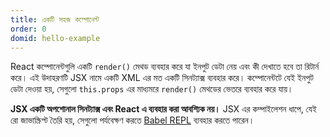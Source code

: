 ```yaml
---
title: একটি সহজ কম্পোনেন্ট
order: 0
domid: hello-example
---
```


React কম্পোনেন্টগুলি একটি `render()` মেথড ব্যবহার করে যা ইনপুট ডেটা নেয় এবং কী দেখাতে হবে তা রিটার্ন করে। এই উদাহরণটি JSX নামে একটি XML এর মত একটি সিনট্যাক্স ব্যবহার করে। কম্পোনেন্টটে যেই ইনপুট ডেটা দেওয়া হয়, সেগুলো `this.props` এর মাধ্যমরে `render()` মেথডের ভেতরে ব্যবহার করে যায়।

**JSX একটি অপশোনাল সিনট্যাক্স এবং React এ ব্যবহার করা আবশ্যিক নয়।** JSX এর কম্পাইলেশন ধাপে, যেই রো জাভাস্ক্রিপ্ট তৈরি হয়, সেগুলো পর্যবেক্ষণ করতে [Babel REPL](babel://es5-syntax-example) ব্যবহার করতে পারেন।